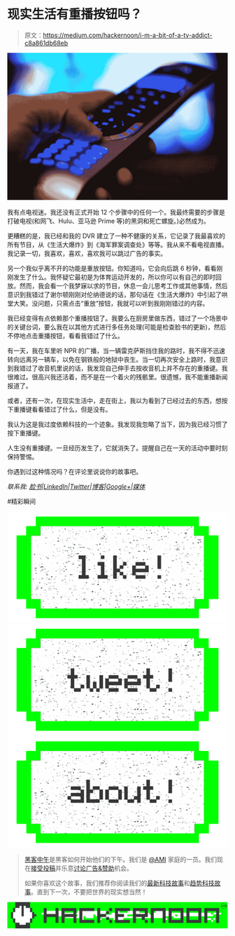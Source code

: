 # 现实生活有重播按钮吗？

> 原文：<https://medium.com/hackernoon/i-m-a-bit-of-a-tv-addict-c8a861db68eb>

![](img/ed97f3a12ada81c1887efc644928fe97.png)

我有点电视迷。我还没有正式开始 12 个步骤中的任何一个。我最终需要的步骤是打破电视(和网飞、Hulu、亚马逊 Prime 等)的黑洞和死亡螺旋。)必然成为。

更糟糕的是，我已经和我的 DVR 建立了一种不健康的关系，它记录了我最喜欢的所有节目，从《生活大爆炸》到《海军罪案调查处》等等。我从来不看电视直播。我记录一切，我喜欢，喜欢，喜欢我可以跳过广告的事实。

另一个我似乎离不开的功能是重放按钮。你知道吗，它会向后跳 6 秒钟，看看刚刚发生了什么。我怀疑它最初是为体育运动开发的，所以你可以有自己的即时回放。然而，我会看一个我梦寐以求的节目，休息一会儿思考工作或其他事情，然后意识到我错过了谢尔顿刚刚对伦纳德说的话，那句话在《生活大爆炸》中引起了哄堂大笑。没问题，只需点击“重放”按钮，我就可以听到我刚刚错过的内容。

我已经变得有点依赖那个重播按钮了。我要么在厨房里做东西，错过了一个场景中的关键台词，要么我在以其他方式进行多任务处理(可能是检查脸书的更新)，然后不停地点击重播按钮，看看我错过了什么。

有一天，我在车里听 NPR 的广播，当一辆雷克萨斯挡住我的路时，我不得不迅速转向远离另一辆车，以免在钢铁般的地狱中丧生。当一切再次安全上路时，我意识到我错过了收音机里说的话，我发现自己伸手去按收音机上并不存在的重播键。我很难过。很高兴我还活着，而不是在一个着火的残骸里。很遗憾，我不能重播新闻报道了。

或者，还有一次，在现实生活中，走在街上，我以为看到了已经过去的东西，想按下重播键看看错过了什么，但是没有。

我认为这是我过度依赖科技的一个迹象。我发现我忽略了当下，因为我已经习惯了按下重播键。

人生没有重播键。一旦经历发生了，它就消失了。提醒自己在一天的活动中要时刻保持警惕。

你遇到过这种情况吗？在评论里说说你的故事吧。

*联系我:* [*脸书*](http://facebook.briangreenberg.net/)*|*[*LinkedIn*](http://linkedin.briangreenberg.net/)*|*[*Twitter*](http://twitter.briangreenberg.net/)*|*[*博客*](https://blog.briangreenberg.net/)*|*[*Google+*](http://plus.briangreenberg.net/)*|*[*媒体*](/@brian.greenberg)

#精彩瞬间

[![](img/50ef4044ecd4e250b5d50f368b775d38.png)](http://bit.ly/HackernoonFB)[![](img/979d9a46439d5aebbdcdca574e21dc81.png)](https://goo.gl/k7XYbx)[![](img/2930ba6bd2c12218fdbbf7e02c8746ff.png)](https://goo.gl/4ofytp)

> [黑客中午](http://bit.ly/Hackernoon)是黑客如何开始他们的下午。我们是 [@AMI](http://bit.ly/atAMIatAMI) 家庭的一员。我们现在[接受投稿](http://bit.ly/hackernoonsubmission)并乐意[讨论广告&赞助](mailto:partners@amipublications.com)机会。
> 
> 如果你喜欢这个故事，我们推荐你阅读我们的[最新科技故事](http://bit.ly/hackernoonlatestt)和[趋势科技故事](https://hackernoon.com/trending)。直到下一次，不要把世界的现实想当然！

[![](img/be0ca55ba73a573dce11effb2ee80d56.png)](https://goo.gl/Ahtev1)